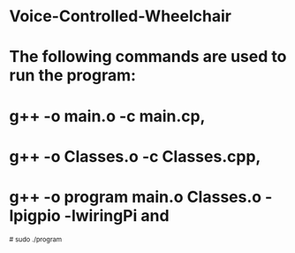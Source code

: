 # Voice-Controlled-Wheelchair
<sub> </sub>
# The following commands are used to run the program: 
<sub> </sub>
# g++ -o main.o -c main.cp,
<sub> </sub>
# g++ -o Classes.o -c Classes.cpp,
<sub> </sub>
# g++ -o program main.o Classes.o -lpigpio -lwiringPi and

<sub> # sudo ./program </sub>
